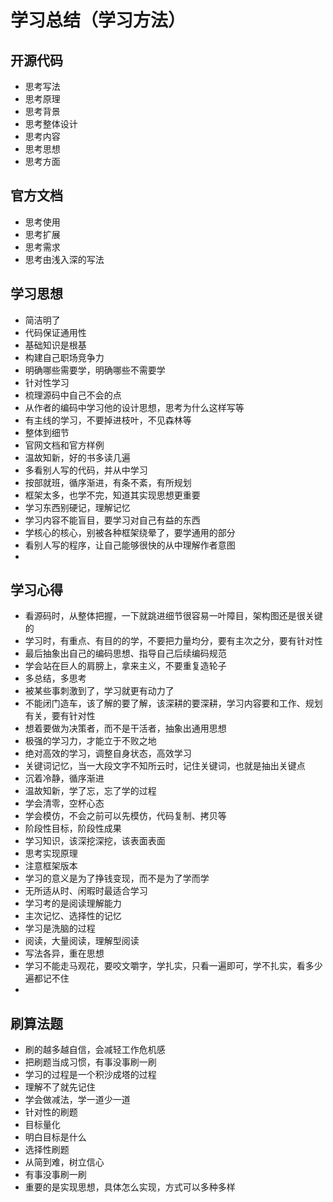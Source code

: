 # 学习总结（学习方法）

## 开源代码
* 思考写法
* 思考原理
* 思考背景
* 思考整体设计
* 思考内容
* 思考思想
* 思考方面

## 官方文档
* 思考使用
* 思考扩展
* 思考需求
* 思考由浅入深的写法

## 学习思想
* 简洁明了
* 代码保证通用性
* 基础知识是根基
* 构建自己职场竞争力
* 明确哪些需要学，明确哪些不需要学
* 针对性学习
* 梳理源码中自己不会的点
* 从作者的编码中学习他的设计思想，思考为什么这样写等
* 有主线的学习，不要掉进枝叶，不见森林等
* 整体到细节
* 官网文档和官方样例
* 温故知新，好的书多读几遍
* 多看别人写的代码，并从中学习
* 按部就班，循序渐进，有条不紊，有所规划
* 框架太多，也学不完，知道其实现思想更重要
* 学习东西别硬记，理解记忆
* 学习内容不能盲目，要学习对自己有益的东西
* 学核心的核心，别被各种框架绕晕了，要学通用的部分
* 看别人写的程序，让自己能够很快的从中理解作者意图
* 



## 学习心得
* 看源码时，从整体把握，一下就跳进细节很容易一叶障目，架构图还是很关键的
* 学习时，有重点、有目的的学，不要把力量均分，要有主次之分，要有针对性
* 最后抽象出自己的编码思想、指导自己后续编码规范
* 学会站在巨人的肩膀上，拿来主义，不要重复造轮子
* 多总结，多思考
* 被某些事刺激到了，学习就更有动力了
* 不能闭门造车，该了解的要了解，该深耕的要深耕，学习内容要和工作、规划有关，要有针对性
* 想着要做为决策者，而不是干活者，抽象出通用思想
* 极强的学习力，才能立于不败之地
* 绝对高效的学习，调整自身状态，高效学习
* 关键词记忆，当一大段文字不知所云时，记住关键词，也就是抽出关键点
* 沉着冷静，循序渐进
* 温故知新，学了忘，忘了学的过程
* 学会清零，空杯心态
* 学会模仿，不会之前可以先模仿，代码复制、拷贝等
* 阶段性目标，阶段性成果
* 学习知识，该深挖深挖，该表面表面
* 思考实现原理
* 注意框架版本
* 学习的意义是为了挣钱变现，而不是为了学而学
* 无所适从时、闲暇时最适合学习
* 学习考的是阅读理解能力
* 主次记忆、选择性的记忆
* 学习是洗脑的过程
* 阅读，大量阅读，理解型阅读
* 写法各异，重在思想
* 学习不能走马观花，要咬文嚼字，学扎实，只看一遍即可，学不扎实，看多少遍都记不住
* 


## 刷算法题
* 刷的越多越自信，会减轻工作危机感
* 把刷题当成习惯，有事没事刷一刷
* 学习的过程是一个积沙成塔的过程
* 理解不了就先记住
* 学会做减法，学一道少一道
* 针对性的刷题
* 目标量化
* 明白目标是什么
* 选择性刷题
* 从简到难，树立信心
* 有事没事刷一刷
* 重要的是实现思想，具体怎么实现，方式可以多种多样








